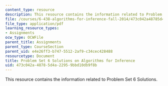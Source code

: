 ```yaml
---
content_type: resource
description: This resource contains the information related to Problem Set 6 Solutions.
file: /courses/6-438-algorithms-for-inference-fall-2014/473c042a48785d4a22959bbd10db9f8b_MIT6_438F14_ps6_sol.pdf
file_type: application/pdf
learning_resource_types:
- Assignments
ocw_type: OCWFile
parent_title: Assignments
parent_type: CourseSection
parent_uid: e4e26ff3-b747-5512-2af9-c34cec428488
resourcetype: Document
title: Problem Set 6 Solutions on Algorithms for Inference
uid: 473c042a-4878-5d4a-2295-9bbd10db9f8b
---
```

This resource contains the information related to Problem Set 6 Solutions.

